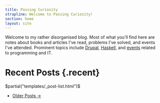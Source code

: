 ```yaml
---
title: Passing Curiosity
strapline: Welcome to Passing Curiosity!
section: home
layout: site
---
```


Welcome to my rather disorganised blog. Most of what you'll find
here are notes about books and articles I've read, problems I've
solved, and events I've attended. Prominent topics include
[Drupal][], [Haskell][], and [events][] related to programming and
IT.

[Drupal]: /tags/drupal/
[Haskell]: /tags/haskell/
[events]: /tags/event/

# Recent Posts {.recent}

$partial("templates/_post-list.html")$

<!-- Pager -->
<ul class="pager">
<li class="next"><a href="/archives/">Older Posts &rarr;</a></li>
</ul>
